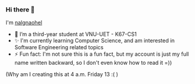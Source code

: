 ### Hi there 👋

I'm [nalgnaohel](https://github.com/nalgnaohel)

- 🌱 I’m a third-year student at VNU-UET - K67-CS1
- ✨ I'm currently learning Computer Science, and am interested in Software Engineering related topics
- ⚡ Fun fact: I'm not sure this is a fun fact, but my account is just my full name written backward, so I don't even know how to read it =))

(Why am I creating this at 4 a.m. Friday 13 :( )
<!--
![nalgnaohel's GitHub stats](https://github-readme-stats.vercel.app/api?username=nalgnaohel&show_icons=true&theme=radical)

**nalgnaohel/nalgnaohel** is a ✨ _special_ ✨ repository because its `README.md` (this file) appears on your GitHub profile.
-->
